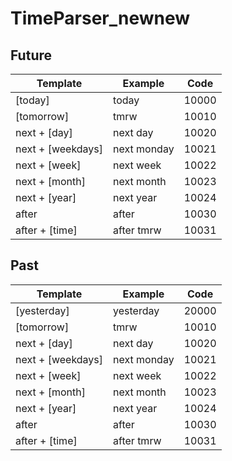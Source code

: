 # TimeParser_newnew
## Future
|Template|Example|Code|
|--------|-------|----|
|[today]|today|10000|
|[tomorrow]|tmrw|10010|
|next + [day]|next day|10020|
|next + [weekdays]|next monday|10021|
|next + [week]|next week|10022|
|next + [month]|next month|10023|
|next + [year]|next year|10024|
|after|after|10030|
|after + [time]|after tmrw|10031|

## Past
|Template|Example|Code|
|--------|-------|----|
|[yesterday]|yesterday|20000|
|[tomorrow]|tmrw|10010|
|next + [day]|next day|10020|
|next + [weekdays]|next monday|10021|
|next + [week]|next week|10022|
|next + [month]|next month|10023|
|next + [year]|next year|10024|
|after|after|10030|
|after + [time]|after tmrw|10031|
